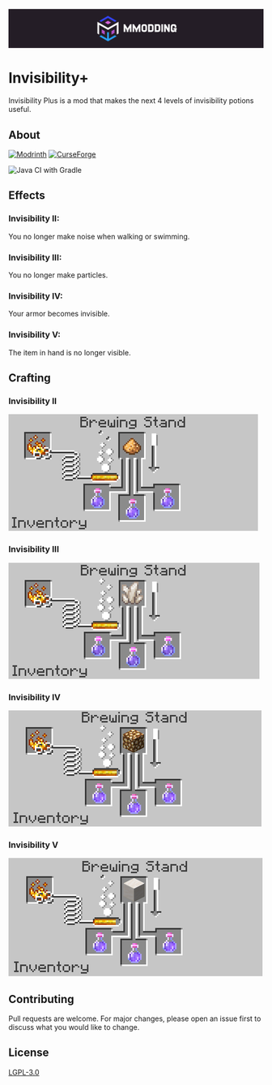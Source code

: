 [![MModding](https://raw.githubusercontent.com/MModding/mmodding.github.io/main/assets/mmodding_dark_banner.png)](https://discord.gg/2Sr83HJpD3)

# Invisibility+ #

Invisibility Plus is a mod that makes the next 4 levels of invisibility potions useful.

## About
[![Modrinth](https://modrinth-utils.vercel.app/api/badge/versions?id=YJq4piwx&logo=true&last=true)](https://www.modrinth.com/mod/invisibility-plus/versions)
[![CurseForge](http://cf.way2muchnoise.eu/versions/695230.svg)](https://www.curseforge.com/minecraft/mc-mods/invisibility-plus)

![Java CI with Gradle](https://github.com/MModding/MModding-Library/workflows/Java%20CI%20with%20Gradle/badge.svg?branch=main)

## Effects

### Invisibility II:
You no longer make noise when walking or swimming.

### Invisibility III:
You no longer make particles.

### Invisibility IV:
Your armor becomes invisible.

### Invisibility V:
The item in hand is no longer visible.

## Crafting

### Invisibility II
![Invisibility II Recipe](https://raw.githubusercontent.com/MModding/mmodding.github.io/main/assets/invisibility_plus/inv2recipe.png)
### Invisibility III
![Invisibility III Recipe](https://raw.githubusercontent.com/MModding/mmodding.github.io/main/assets/invisibility_plus/inv3recipe.png)
### Invisibility IV
![Invisibility IV Recipe](https://raw.githubusercontent.com/MModding/mmodding.github.io/main/assets/invisibility_plus/inv4recipe.png)
### Invisibility V
![Invisibility V Recipe](https://raw.githubusercontent.com/MModding/mmodding.github.io/main/assets/invisibility_plus/inv5recipe.png)

## Contributing
Pull requests are welcome. For major changes, please open an issue first to discuss what you would like to change.

## License
[LGPL-3.0](https://opensource.org/licenses/LGPL-3.0)
